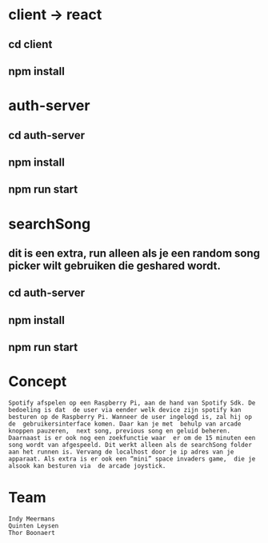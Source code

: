# client -> react
## cd client
## npm install


# auth-server
## cd auth-server
## npm install
## npm run start

# searchSong
## dit is een extra, run alleen als je een random song picker wilt gebruiken die geshared wordt.
## cd auth-server
## npm install
## npm run start

# Concept

    Spotify afspelen op een Raspberry Pi, aan de hand van Spotify Sdk. De bedoeling is dat  de user via eender welk device zijn spotify kan besturen op de Raspberry Pi. Wanneer de user ingelogd is, zal hij op de  gebruikersinterface komen. Daar kan je met  behulp van arcade knoppen pauzeren,  next song, previous song en geluid beheren.  Daarnaast is er ook nog een zoekfunctie waar  er om de 15 minuten een song wordt van afgespeeld. Dit werkt alleen als de searchSong folder aan het runnen is. Vervang de localhost door je ip adres van je apparaat. Als extra is er ook een “mini” space invaders game,  die je alsook kan besturen via  de arcade joystick.   

# Team
    Indy Meermans 
    Quinten Leysen
    Thor Boonaert